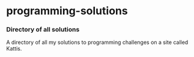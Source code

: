 # programming-solutions

### Directory of all solutions

A directory of all my solutions to programming challenges on a site called Kattis.
